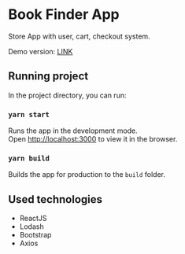 # Book Finder App
Store App with user, cart, checkout system.

Demo version: [LINK](https://pj-store.netlify.app/)

## Running project

In the project directory, you can run:

### `yarn start`

Runs the app in the development mode.<br />
Open [http://localhost:3000](http://localhost:3000) to view it in the browser.

### `yarn build`

Builds the app for production to the `build` folder.

## Used technologies
- ReactJS
- Lodash
- Bootstrap
- Axios
